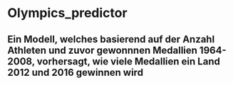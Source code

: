 # Olympics_predictor
## Ein Modell, welches basierend auf der Anzahl Athleten und zuvor gewonnnen Medallien 1964-2008, vorhersagt, wie viele Medallien ein Land 2012 und 2016 gewinnen wird
